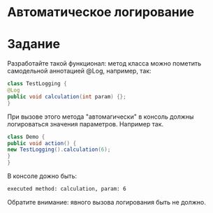 # Автоматическое логирование

# Задание

Разработайте такой функционал:
метод класса можно пометить самодельной аннотацией @Log, например, так:

```java
class TestLogging {
@Log
public void calculation(int param) {};
}
```

При вызове этого метода "автомагически" в консоль должны логироваться значения параметров.
Например так.
```java
class Demo {
public void action() {
new TestLogging().calculation(6);
}
}
```

В консоле дожно быть:
```bash
executed method: calculation, param: 6
```
Обратите внимание: явного вызова логирования быть не должно.